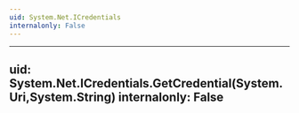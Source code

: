 ```yaml
---
uid: System.Net.ICredentials
internalonly: False
---
```


---
uid: System.Net.ICredentials.GetCredential(System.Uri,System.String)
internalonly: False
---
